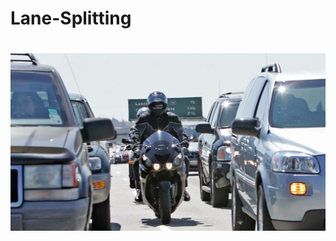 # Lane-Splitting
# ![alt text](https://raw.githubusercontent.com/Kalandri/Lane-Splitting/master/pictures/header.jpeg)
